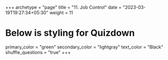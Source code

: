 +++
archetype = "page"
title = "11. Job Control"
date = "2023-03-19T19:27:34+05:30"
weight = 11
# Below is styling for Quizdown
primary_color = "green"
secondary_color = "lightgray"
text_color = "Black"
shuffle_questions = "true"
+++

